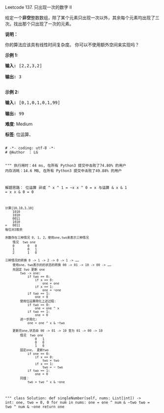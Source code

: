 Leetcode 137. 只出现一次的数字 II
<p>给定一个<strong>非空</strong>整数数组，除了某个元素只出现一次以外，其余每个元素均出现了三次。找出那个只出现了一次的元素。</p>


<p><strong>说明：</strong></p>



<p>你的算法应该具有线性时间复杂度。 你可以不使用额外空间来实现吗？</p>



<p><strong>示例 1:</strong></p>



<pre><strong>输入:</strong> [2,2,3,2]

<strong>输出:</strong> 3

</pre>



<p><strong>示例&nbsp;2:</strong></p>



<pre><strong>输入:</strong> [0,1,0,1,0,1,99]

<strong>输出:</strong> 99</pre>





 **难度**: Medium



 **标签**: 位运算、 





<div class="hcb_wrap">
<pre class="prism undefined-numbers lang-python" data-lang="Python"><code>
# -*- coding: utf-8 -*-
# @Author  : LG

"""
执行用时：44 ms, 在所有 Python3 提交中击败了74.80% 的用户
内存消耗：14.6 MB, 在所有 Python3 提交中击败了49.88% 的用户

解题思路：
    位运算
        异或 ^
            x ^ 1 = ~x
            x ^ 0 = x
        与运算 &
            x & 1 = x
            x & 0 = 0

    计算[10,10,3,10]
        1010
        1010
        0011
        1010
    =   0011
    每位对3取余

    余数存在三种情况 0, 1, 2，使用one,two来表示三种情况
        情况  two one
        0       0   0
        1       0   1
        2       1   0

    三种情况的转换 0 -> 1 -> 2 -> 0 -> 1 -> ……
        使用one，two表示的的状态的转换 00 -> 01 -> 10 -> 00 -> ……
        先固定 two 更新 one
            two -> one:
                if two == 0:
                    if x == 0:
                        one = one
                    if x == 1:
                        one = ~one
                if two == 1:
                    one = 0
            使用位运算简化上述过程:
                if two == 0:
                    one = one ^ x
                if two == 1:
                    one = 0
            进一步简化:
                one = one ^ x & ~two

        更新完one,状态由 00 -> 01 -> 10 变为 01 -> 00 -> 10
            情况  two one
                    0   1
                    0   0
                    1   0
            固定one， 更新two
                if one == 0:
                    if x == 0:
                        two = two
                    if x == 1:
                        two = ~ two
                if two == 1:
                    one = 0
            同理：
                two = two ^ x & ~one



"""
class Solution:
    def singleNumber(self, nums: List[int]) -> int:
        one, two = 0, 0
        for num in nums:
            one = one ^ num & ~two
            two = two ^ num & ~one
        return one</code></pre></div>

